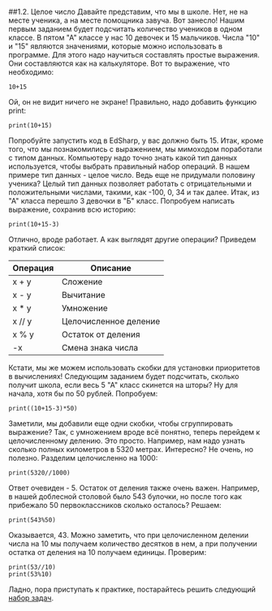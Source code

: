 ##1.2. Целое число
Давайте представим, что мы в школе. Нет, не на месте ученика, а на месте помощника завуча. Вот занесло! Нашим первым заданием будет подсчитать количество учеников в одном классе. В пятом "А" классе у нас 10 девочек и 15 мальчиков. Числа "10" и "15" являются значениями, которые можно использовать в программе. Для этого надо научиться составлять простые выражения. Они составляются как на калькуляторе. Вот то выражение, что необходимо:
```
10+15
```
Ой, он не видит ничего не экране! Правильно, надо добавить функцию print:
```
print(10+15)
```
Попробуйте запустить код в EdSharp, у вас должно быть 15. Итак, кроме того, что мы познакомились с выражением, мы мимоходом поработали с типом данных. Компьютеру надо точно знать какой тип данных используется, чтобы выбрать правильный набор операций. В нашем примере тип данных - целое число. Ведь еще не придумали половину ученика? Целый тип данных позволяет работать с отрицательными и положительными числами, такими, как -100, 0, 34 и так далее. Итак, из "А" класса перешло 3 девочки в "Б" класс. Попробуем написать выражение, сохранив всю историю:
```
print(10+15-3)
```
Отлично, вроде работает. А как выглядят другие операции? Приведем краткий список:

| Операция | Описание |
| - | - |
|x + y	| Сложение |
|x - y	| Вычитание |
|x * y	| Умножение |
|x // y	| Целочисленное деление|
|x % y	| Остаток от деления|
|-x  	| Смена знака числа|

Кстати, мы же можем использовать скобки для установки приоритетов в вычислениях! Следующим заданием будет подсчитать, сколько получит школа, если весь 5 "А" класс скинется на шторы? Ну для начала, хотя бы по 50 рублей. Попробуем:
```
print((10+15-3)*50)
```
Заметили, мы добавили еще одни скобки, чтобы сгруппировать выражение? Так, с умножением вроде всё понятно, теперь перейдем к целочисленному делению. Это просто. Например, нам надо узнать сколько полных километров в 5320 метрах. Интересно? Не очень, но полезно. Разделим целочисленно на 1000:
```
print(5320//1000)
```
Ответ очевиден - 5. Остаток от деления также очень важен. Например, в нашей доблесной столовой было 543 булочки, но после того как прибежало 50 первоклассников сколько осталось? Решаем:
```
print(543%50)
```
Оказывается, 43. Можно заметить, что при целочисленном делении числа на 10 мы получаем количество десятков в нем, а при получении остатка от деления на 10 получаем единицы. Проверим:
```
print(53//10)
print(53%10)
```
Ладно, пора приступать к практике, постарайтесь решить следующий [набор задач](../../../tasks/p1/t2).
